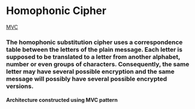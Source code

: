 # Homophonic Cipher

[MVC](https://en.wikipedia.org/wiki/Model%E2%80%93view%E2%80%93controller)

### The homophonic substitution cipher uses a correspondence table between the letters of the plain message. Each letter is supposed to be translated to a letter from another alphabet, number or even groups of characters. Consequently, the same letter may have several possible encryption and the same message will possibly have several possible encrypted versions.

#### Architecture constructed using MVC pattern